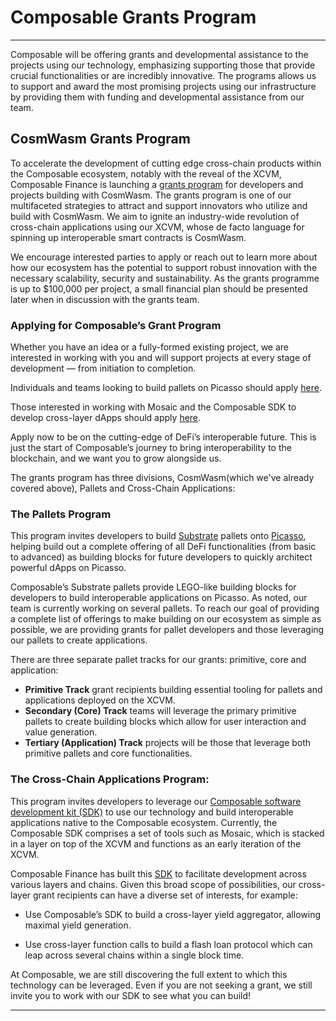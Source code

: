 # Composable Grants Program

---

Composable will be offering grants and developmental assistance to the projects using our technology, emphasizing supporting those that provide crucial functionalities or are incredibly innovative. 
The programs allows us to support and award the most promising projects using our infrastructure by providing them with funding and developmental assistance from our team. 

## CosmWasm Grants Program

To accelerate the development of cutting edge cross-chain products within the Composable ecosystem, notably with the reveal of the XCVM, Composable Finance is launching a [grants program](https://composablefi.medium.com/composable-finance-launches-grants-program-for-cosmwasm-developers-d1d74c3b5765) for developers and projects building with CosmWasm. 
The grants program is one of our multifaceted strategies to attract and support innovators who utilize and build with CosmWasm. 
We aim to ignite an industry-wide revolution of cross-chain applications using our XCVM, whose de facto language for spinning up interoperable smart contracts is CosmWasm.

We encourage interested parties to apply or reach out to learn more about how our ecosystem has the potential to support robust innovation with the necessary scalability, security and sustainability. 
As the grants programme is up to $100,000 per project, a small financial plan should be presented later when in discussion with the grants team.

### Applying for Composable’s Grant Program

Whether you have an idea or a fully-formed existing project, we are interested in working with you and will support projects at every stage of development — from initiation to completion.

Individuals and teams looking to build pallets on Picasso should apply [here](https://airtable.com/shrGBfRd7HfEFKQOM).

Those interested in working with Mosaic and the Composable SDK to develop cross-layer dApps should apply [here](https://airtable.com/shryLItVAiXjWzqdn).

Apply now to be on the cutting-edge of DeFi’s interoperable future. This is just the start of Composable’s journey to bring interoperability to the blockchain, and we want you to grow alongside us. 

The grants program has three divisions, CosmWasm(which we've already covered above), Pallets and Cross-Chain Applications:


### The Pallets Program


This program invites developers to build [Substrate](https://substrate.io/) pallets onto [Picasso](../parachains/picasso-parachain-overview.md), helping build out a complete offering of all DeFi functionalities (from basic to advanced) as building blocks for future developers to quickly architect powerful dApps on Picasso.


Composable’s Substrate pallets provide LEGO-like building blocks for developers to build interoperable applications on Picasso. 
As noted, our team is currently working on several pallets. 
To reach our goal of providing a complete list of offerings to make building on our ecosystem as simple as possible, we are providing grants for pallet developers and those leveraging our pallets to create applications.

There are three separate pallet tracks for our grants: primitive, core and application:



* **Primitive Track** grant recipients building essential tooling for pallets and applications deployed on the XCVM. 
* **Secondary (Core) Track** teams will leverage the primary primitive pallets to create building blocks which allow for user interaction and value generation. 
* **Tertiary (Application) Track** projects will be those that leverage both primitive pallets and core functionalities.


### The Cross-Chain Applications Program:

This program invites developers to leverage our [Composable software development kit (SDK)](https://dali.devnets.composablefinance.ninja/products/mosaic/the-composable-sdk.html) to use our technology and build interoperable applications native to the Composable ecosystem. 
Currently, the Composable SDK comprises a set of tools such as Mosaic, which is stacked in a layer on top of the XCVM and functions as an early iteration of the XCVM.

Composable Finance has built this [SDK](https://dali.devnets.composablefinance.ninja/developer-guides/composable-sdk.html) to facilitate development across various layers and chains. 
Given this broad scope of possibilities, our cross-layer grant recipients can have a diverse set of interests, for example:

- Use Composable’s SDK to build a cross-layer yield aggregator, allowing maximal yield generation.

- Use cross-layer function calls to build a flash loan protocol which can leap across several chains within a single block time.

At Composable, we are still discovering the full extent to which this technology can be leveraged. Even if you are not seeking a grant, we still invite you to work with our SDK to see what you can build!

---
